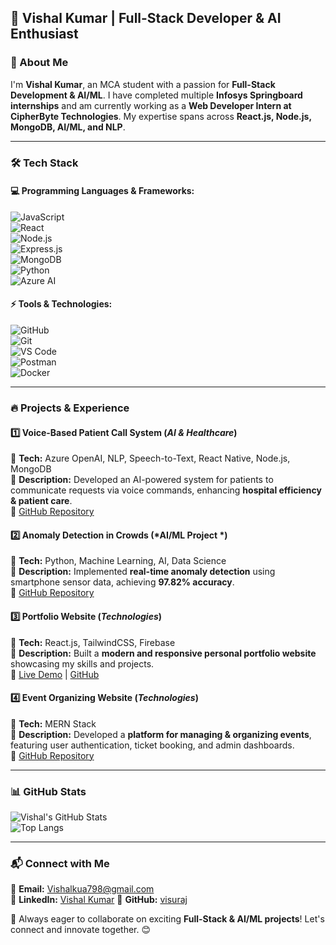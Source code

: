 ## 🚀 Vishal Kumar | Full-Stack Developer & AI Enthusiast  

### 👋 About Me  
I'm **Vishal Kumar**, an MCA student with a passion for **Full-Stack Development & AI/ML**. I have completed multiple **Infosys Springboard internships** and am currently working as a **Web Developer Intern at CipherByte Technologies**. My expertise spans across **React.js, Node.js, MongoDB, AI/ML, and NLP**.  

---  

### 🛠️ Tech Stack  
#### **💻 Programming Languages & Frameworks:**  
![JavaScript](https://img.shields.io/badge/JavaScript-F7DF1E?style=for-the-badge&logo=javascript&logoColor=black)  
![React](https://img.shields.io/badge/React-61DAFB?style=for-the-badge&logo=react&logoColor=black)  
![Node.js](https://img.shields.io/badge/Node.js-339933?style=for-the-badge&logo=node.js&logoColor=white)  
![Express.js](https://img.shields.io/badge/Express.js-000000?style=for-the-badge&logo=express&logoColor=white)  
![MongoDB](https://img.shields.io/badge/MongoDB-47A248?style=for-the-badge&logo=mongodb&logoColor=white)  
![Python](https://img.shields.io/badge/Python-3776AB?style=for-the-badge&logo=python&logoColor=white)  
![Azure AI](https://img.shields.io/badge/Azure%20AI-0078D4?style=for-the-badge&logo=microsoft-azure&logoColor=white)  

#### **⚡ Tools & Technologies:**  
![GitHub](https://img.shields.io/badge/GitHub-181717?style=for-the-badge&logo=github&logoColor=white)  
![Git](https://img.shields.io/badge/Git-F05032?style=for-the-badge&logo=git&logoColor=white)  
![VS Code](https://img.shields.io/badge/VS%20Code-007ACC?style=for-the-badge&logo=visual-studio-code&logoColor=white)  
![Postman](https://img.shields.io/badge/Postman-FF6C37?style=for-the-badge&logo=postman&logoColor=white)  
![Docker](https://img.shields.io/badge/Docker-2496ED?style=for-the-badge&logo=docker&logoColor=white)  

---  

### 🔥 Projects & Experience  
#### **1️⃣ Voice-Based Patient Call System** (*AI & Healthcare*)  
📌 **Tech:** Azure OpenAI, NLP, Speech-to-Text, React Native, Node.js, MongoDB  
📌 **Description:** Developed an AI-powered system for patients to communicate requests via voice commands, enhancing **hospital efficiency & patient care**.  
🔗 [GitHub Repository](https://github.com/your-repo)  

#### **2️⃣ Anomaly Detection in Crowds** (*AI/ML Project *)  
📌 **Tech:** Python, Machine Learning, AI, Data Science  
📌 **Description:** Implemented **real-time anomaly detection** using smartphone sensor data, achieving **97.82% accuracy**.  
🔗 [GitHub Repository](https://github.com/your-repo)  

#### **3️⃣ Portfolio Website** (*Technologies*)  
📌 **Tech:** React.js, TailwindCSS, Firebase  
📌 **Description:** Built a **modern and responsive personal portfolio website** showcasing my skills and projects.  
🔗 [Live Demo](https://your-portfolio-link.com) | [GitHub](https://github.com/your-repo)  

#### **4️⃣ Event Organizing Website** (*Technologies*)  
📌 **Tech:** MERN Stack  
📌 **Description:** Developed a **platform for managing & organizing events**, featuring user authentication, ticket booking, and admin dashboards.  
🔗 [GitHub Repository](https://github.com/your-repo)  

---  

### 📊 GitHub Stats  
![Vishal's GitHub Stats](https://github-readme-stats.vercel.app/api?username=visuraj&show_icons=true&theme=tokyonight)  
![Top Langs](https://github-readme-stats.vercel.app/api/top-langs/?username=visuraj&layout=compact&theme=tokyonight)  

---  

### 📬 Connect with Me  
📧 **Email:** [Vishalkua798@gmail.com](mailto:Vishalkua798@gmail.com)  
💼 **LinkedIn:** [Vishal Kumar](https://www.linkedin.com/in/vishal-kumar-2569aa184/)
🐙 **GitHub:** [visuraj](https://github.com/visuraj)  

🚀 Always eager to collaborate on exciting **Full-Stack & AI/ML projects**! Let's connect and innovate together. 😊
